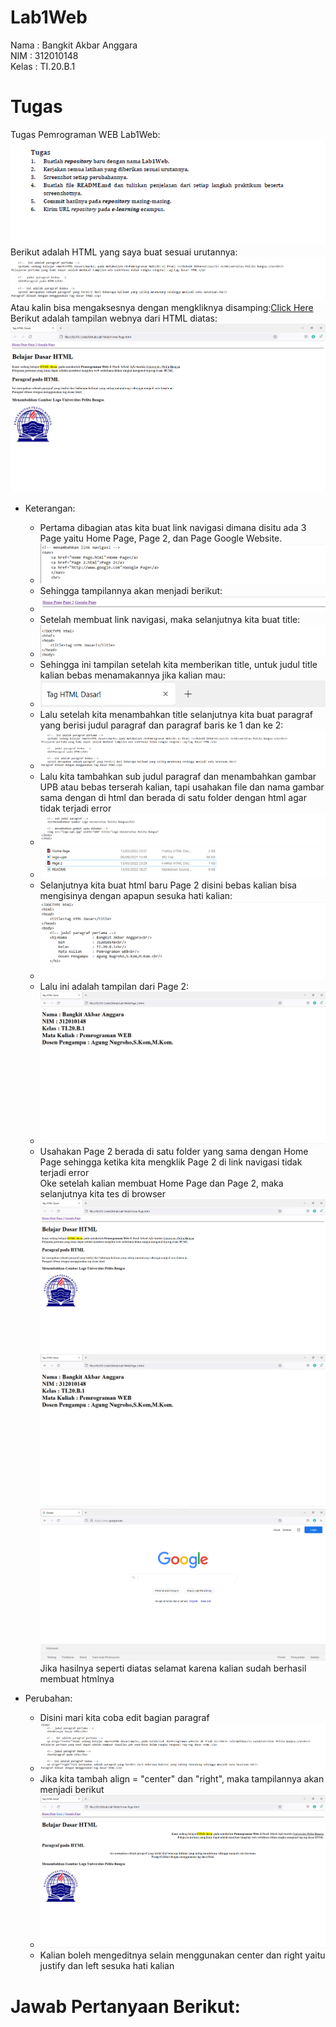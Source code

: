 # Lab1Web

Nama  : Bangkit Akbar Anggara<br>
NIM   : 312010148<br>
Kelas : TI.20.B.1<br>

# Tugas

Tugas Pemrograman WEB Lab1Web:<br>
![Screenshot_6.png](Pic/Screenshot_6.png)<br>
Berikut adalah HTML yang saya buat sesuai urutannya:<br>
![Screenshot_14.png](Pic/Screenshot_14.png)<br>
Atau kalin bisa mengaksesnya dengan mengkliknya disamping:[Click Here](Halaman_Beranda.html)<br>
Berikut adalah tampilan webnya dari HTML diatas:<br>
![Screenshot_8.png](Pic/Screenshot_8.png)<br>

- Keterangan:<br>
  - Pertama dibagian atas kita buat link navigasi dimana disitu ada 3 Page yaitu Home Page, Page 2, dan Page Google Website.<br>
  - ![Screenshot_1.png](Pic/Screenshot_1.png)<br>
  - Sehingga tampilannya akan menjadi berikut:<br>
  - ![Screenshot_11.png](Pic/Screenshot_11.png)<br>
  - Setelah membuat link navigasi, maka selanjutnya kita buat title:<br>
  - ![Screenshot_15.png](Pic/Screenshot_15.png)<br>
  - Sehingga ini tampilan setelah kita memberikan title, untuk judul title kalian bebas menamakannya jika kalian mau:<br>
  - ![Screenshot_16.png](Pic/Screenshot_16.png)<br>
  - Lalu setelah kita menambahkan title selanjutnya kita buat paragraf yang berisi judul paragraf dan paragraf baris ke 1 dan ke 2:<br>
  - ![Screenshot_14.png](Pic/Screenshot_14.png)<br>
  - Lalu kita tambahkan sub judul paragraf dan menambahkan gambar UPB atau bebas terserah kalian, tapi usahakan file dan nama gambar sama dengan di html dan berada di satu folder dengan html agar tidak terjadi error<br>
  - ![Screenshot_3.png](Pic/Screenshot_3.png)<br>
  - ![Screenshot_5.png](Pic/Screenshot_5.png)<br>
  - Selanjutnya kita buat html baru Page 2 disini bebas kalian bisa mengisinya dengan apapun sesuka hati kalian:<br>
  - ![Screenshot_4.png](Pic/Screenshot_4.png)<br>
  - Lalu ini adalah tampilan dari Page 2:<br>
  - ![Screenshot_9.png](Pic/Screenshot_9.png)<br>
  - Usahakan Page 2 berada di satu folder yang sama dengan Home Page sehingga ketika kita mengklik Page 2 di link navigasi tidak terjadi error<br>
Oke setelah kalian membuat Home Page dan Page 2, maka selanjutnya kita tes di browser<br>
![Screenshot_8.png](Pic/Screenshot_8.png)<br>
![Screenshot_9.png](Pic/Screenshot_9.png)<br>
![Screenshot_10.png](Pic/Screenshot_10.png)<br>
Jika hasilnya seperti diatas selamat karena kalian sudah berhasil membuat htmlnya<br>

- Perubahan:<br>
  - Disini mari kita coba edit bagian paragraf<br>
  - ![Screenshot_2.png](Pic/Screenshot_2.png)<br>
  - Jika kita tambah align = "center" dan "right", maka tampilannya akan menjadi berikut<br>
  - ![Screenshot_13.png](Pic/Screenshot_13.png)<br>
  - Kalian boleh mengeditnya selain menggunakan center dan right yaitu justify dan left sesuka hati kalian<br>

# Jawab Pertanyaan Berikut:<br>
